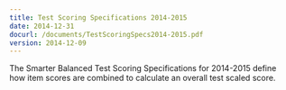 ```yaml
---
title: Test Scoring Specifications 2014-2015
date: 2014-12-31
docurl: /documents/TestScoringSpecs2014-2015.pdf
version: 2014-12-09
---
```

The Smarter Balanced Test Scoring Specifications for 2014-2015 define how item scores are combined to calculate an overall test scaled score.
